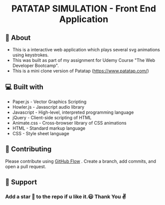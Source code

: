 <div align="Center">
<h1> PATATAP SIMULATION - Front End Application </h1>
</div>

## 🧐 About
* This is a interactive web application which plays several svg animations using keystrokes.
* This was built as part of my assignment for Udemy Course "The Web Developer Bootcamp".
* This is a mini clone version of Patatap (https://www.patatap.com/)
## 💻 Built with
* Paper.js  - Vector Graphics Scripting
* Howler.js  - Javascript audio library
* Javascript  - High-level, interpreted programming language
* jQuery  - Client-side scripting of HTML
* Animate.css  - Cross-browser library of CSS animations
* HTML  - Standard markup language
* CSS  - Style sheet language

## 🍰 Contributing

Please contribute using [GitHub Flow](https://docs.github.com/en/get-started/quickstart/github-flow) . Create a branch, add commits, and open a pull request.


## 🙏 Support

### Add a star 🌟 to the repo if u like it.😃 Thank You ✌️
